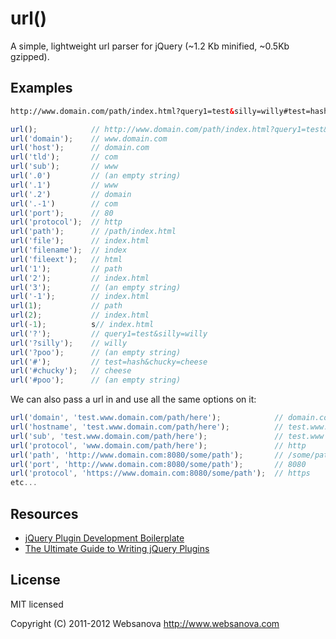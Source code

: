 # url()

A simple, lightweight url parser for jQuery (~1.2 Kb minified, ~0.5Kb gzipped).


## Examples

```html
http://www.domain.com/path/index.html?query1=test&silly=willy#test=hash&chucky=cheese
```

```javascript
url();            // http://www.domain.com/path/index.html?query1=test&silly=willy#test=hash&chucky=cheese
url('domain');    // www.domain.com
url('host');      // domain.com
url('tld');       // com
url('sub');       // www
url('.0')         // (an empty string)
url('.1')         // www
url('.2')         // domain
url('.-1')        // com
url('port');      // 80
url('protocol');  // http
url('path');      // /path/index.html
url('file');      // index.html
url('filename');  // index
url('fileext');   // html
url('1');         // path
url('2');         // index.html
url('3');         // (an empty string)
url('-1');        // index.html
url(1);           // path
url(2);           // index.html
url(-1);          s// index.html
url('?');         // query1=test&silly=willy
url('?silly');    // willy
url('?poo');      // (an empty string)
url('#');         // test=hash&chucky=cheese
url('#chucky');   // cheese
url('#poo');      // (an empty string)
```

We can also pass a url in and use all the same options on it:

```javascript
url('domain', 'test.www.domain.com/path/here');            // domain.com
url('hostname', 'test.www.domain.com/path/here');          // test.www.domain.com
url('sub', 'test.www.domain.com/path/here');               // test.www
url('protocol', 'www.domain.com/path/here');               // http
url('path', 'http://www.domain.com:8080/some/path');       // /some/path
url('port', 'http://www.domain.com:8080/some/path');       // 8080
url('protocol', 'https://www.domain.com:8080/some/path');  // https
etc...
```


## Resources

* [jQuery Plugin Development Boilerplate](http://www.websanova.com/tutorials/jquery/jquery-plugin-development-boilerplate)
* [The Ultimate Guide to Writing jQuery Plugins](http://www.websanova.com/tutorials/jquery/the-ultimate-guide-to-writing-jquery-plugins)


## License

MIT licensed

Copyright (C) 2011-2012 Websanova http://www.websanova.com